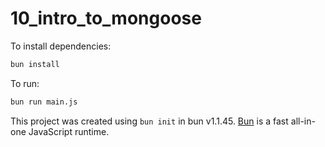 # 10_intro_to_mongoose

To install dependencies:

```bash
bun install
```

To run:

```bash
bun run main.js
```

This project was created using `bun init` in bun v1.1.45. [Bun](https://bun.sh) is a fast all-in-one JavaScript runtime.
